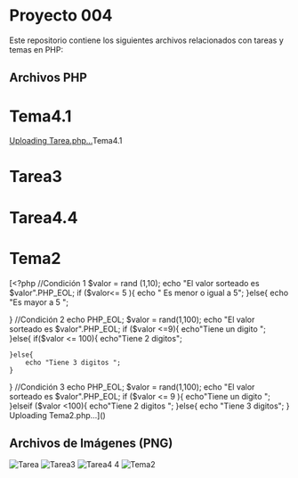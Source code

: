 ﻿# Proyecto 004

Este repositorio contiene los siguientes archivos relacionados con tareas y temas en PHP:

## Archivos PHP

# Tema4.1

[Uploading Tarea.php…]()Tema4.1
<?php
$dia = 24; //se declara una variable de tipo integer.
$sueldo = 758.43;//se declara una variable  de tipo double.
$nombre = "UTIC";//se declara una variable de tipo String
$exite = true;//se declara una variable de tipo boolean.
echo "Valraible entera:";
echo $dia;
echo PHP_EOL;;
echo"Variable double:";
echo $sueldo;
echo PHP_EOL;
echo "Variable string:";
echo $nombre;
echo PHP_EOL;
echo "Variable boolean:";
?>
# Tarea3
<?php
$cadena1 = "diego";
$cadena2 = "juan";
$cadena3 = "ana";
$todo = $cadena1.", ".$cadena2.", " . $cadena3.PHP_EOL;
echo $todo;
$edad1 = 24 ;
echo $cadena1 . "tiene $edad1 de edad " . PHP_EOL;
?>


# Tarea4.4
<?php
// Bucle 1
for ($f = 1; $f <= 100; $f++) {  // Usar la misma variable $f
    echo $f;
}

// Bucle 2
echo PHP_EOL;
$valor = rand(1, 100);
$inicio = 1;
while ($inicio <= $valor) {
    echo $inicio;
    $inicio++;
}

// Bucle 3
echo PHP_EOL;
$i = 1;
do {
    $i++;
    echo "The number is " . $i . PHP_EOL;
} while ($i <= 3);  // Usar la misma variable $i

// Bucle 4
echo PHP_EOL;
$colors = array("Red", "Green", "Blue");
// Recorrer el array de colores
foreach ($colors as $value) {
    echo $value . PHP_EOL;
}
?>
# Tema2
[<?php
//Condición 1
$valor = rand (1,10);
echo "El valor sorteado es $valor".PHP_EOL;
if ($valor<= 5 ){
    echo " Es menor o igual  a 5";
}else{
    echo "Es mayor a 5 ";


}
//Condición 2 
echo PHP_EOL;
$valor = rand(1,100);
echo "El valor sorteado es $valor".PHP_EOL;
if ($valor <=9){
        echo"Tiene un digito ";
}else{
    if($valor <= 100){
        echo"Tiene 2 digitos";

    }else{
        echo "Tiene 3 digitos ";
    }
}
//Condición 3 
echo PHP_EOL;
$valor = rand(1,100);
echo "El valor sorteado es $valor".PHP_EOL;
if ($valor <= 9 ){
    echo"Tiene un digito ";
}elseif ($valor <100){
    echo"Tiene 2 digitos ";
}else{
    echo "Tiene 3 digitos";
}
Uploading Tema2.php…]()

  
## Archivos de Imágenes (PNG)

![Tarea](https://github.com/user-attachments/assets/45ca09f7-2f30-4d5c-8208-c8fd3d1892fc)
![Tarea3](https://github.com/user-attachments/assets/dfd6fe8b-8a92-46a7-b2ff-48b82c48933d)
![Tarea4 4](https://github.com/user-attachments/assets/d3531ee3-c8e9-461a-b7dd-34d9b4ed0bed)
![Tema2](https://github.com/user-attachments/assets/163fb2cd-b532-41d6-ad7f-cfa3ae784e3d)

